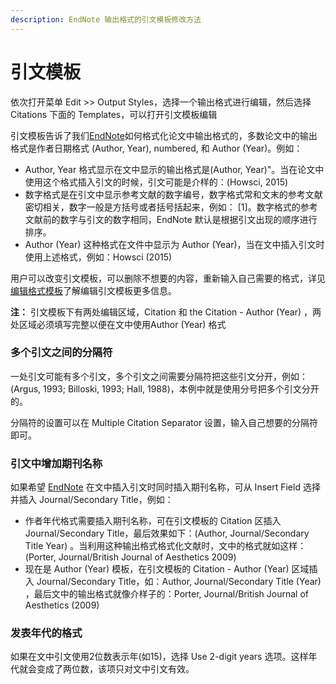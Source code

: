```yaml
---
description: EndNote 输出格式的引文模板修改方法
---
```


# 引文模板

依次打开菜单 Edit &gt;&gt; Output Styles，选择一个输出格式进行编辑，然后选择 Citations 下面的 Templates，可以打开引文模板编辑

引文模板告诉了我们[EndNote](http://www.howsci.com/tag/endnote/)如何格式化论文中输出格式的，多数论文中的输出格式是作者日期格式 \(Author, Year\), numbered, 和 Author \(Year\)。例如：

* Author, Year 格式显示在文中显示的输出格式是\(Author, Year\)"。当在论文中使用这个格式插入引文的时候，引文可能是介样的：\(Howsci, 2015\)
* 数字格式是在引文中显示参考文献的数字编号，数字格式常和文末的参考文献密切相关，数字一般是方括号或者括号括起来，例如： \[1\]。数字格式的参考文献前的数字与引文的数字相同，EndNote 默认是根据引文出现的顺序进行排序。
* Author \(Year\) 这种格式在文件中显示为 Author \(Year\)，当在文中插入引文时使用上述格式，例如：Howsci \(2015\)

用户可以改变引文模板，可以删除不想要的内容，重新输入自己需要的格式，详见[编辑格式模板](http://www.howsci.com/endnote/wiki/15Styles/Modifying_Style_Templates.htm)了解编辑引文模板更多信息。

**注：** 引文模板下有两处编辑区域，Citation 和 the Citation - Author \(Year\) ，两处区域必须填写完整以便在文中使用Author \(Year\) 格式

### 多个引文之间的分隔符

一处引文可能有多个引文，多个引文之间需要分隔符把这些引文分开，例如： \(Argus, 1993; Billoski, 1993; Hall, 1988\)，本例中就是使用分号把多个引文分开的。

分隔符的设置可以在 Multiple Citation Separator 设置，输入自己想要的分隔符即可。

### 引文中增加期刊名称

如果希望 [EndNote](http://www.howsci.com/tag/endnote/) 在文中插入引文时同时插入期刊名称，可从 Insert Field 选择并插入 Journal/Secondary Title，例如：

* 作者年代格式需要插入期刊名称，可在引文模板的 Citation 区插入 Journal/Secondary Title，最后效果如下：\(Author, Journal/Secondary Title Year\) 。当利用这种输出格式格式化文献时，文中的格式就如这样：\(Porter, Journal/British Journal of Aesthetics 2009\)
* 现在是 Author \(Year\) 模板，在引文模板的 Citation - Author \(Year\) 区域插入 Journal/Secondary Title，如：Author, Journal/Secondary Title \(Year\) ，最后文中的输出格式就像介样子的：Porter, Journal/British Journal of Aesthetics \(2009\)

### 发表年代的格式

如果在文中引文使用2位数表示年\(如15\)，选择 Use 2-digit years 选项。这样年代就会变成了两位数，该项只对文中引文有效。

